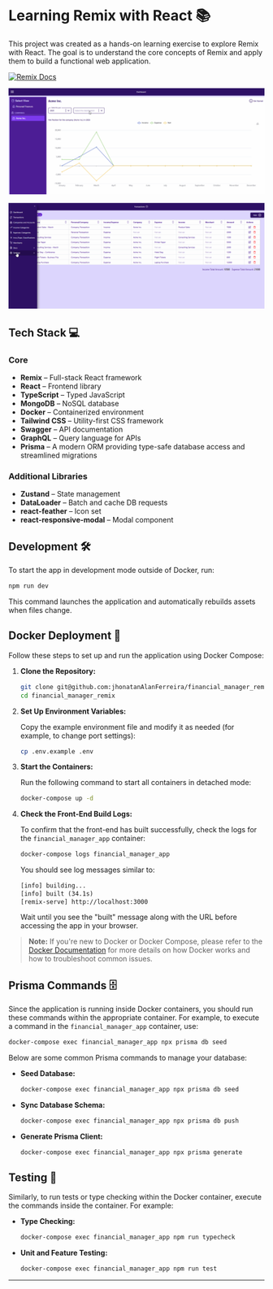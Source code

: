 # Learning Remix with React 📚

This project was created as a hands-on learning exercise to explore Remix with React. The goal is to understand the core concepts of Remix and apply them to build a functional web application.

[![Remix Docs](https://img.shields.io/badge/Remix-Docs-blue)](https://remix.run/docs)

![Demo GIF showing the app in action](public/screenshots/main.gif)

![Demo GIF showing the app in action](public/screenshots/login_and_docs.gif)

## Tech Stack 💻

### Core

- **Remix** – Full-stack React framework
- **React** – Frontend library
- **TypeScript** – Typed JavaScript
- **MongoDB** – NoSQL database
- **Docker** – Containerized environment
- **Tailwind CSS** – Utility-first CSS framework
- **Swagger** – API documentation
- **GraphQL** – Query language for APIs
- **Prisma** – A modern ORM providing type-safe database access and streamlined migrations

### Additional Libraries

- **Zustand** – State management
- **DataLoader** – Batch and cache DB requests
- **react-feather** – Icon set
- **react-responsive-modal** – Modal component

## Development 🛠

To start the app in development mode outside of Docker, run:

```sh
npm run dev
```

This command launches the application and automatically rebuilds assets when files change.

## Docker Deployment 🚀

Follow these steps to set up and run the application using Docker Compose:

1. **Clone the Repository:**

   ```sh
   git clone git@github.com:jhonatanAlanFerreira/financial_manager_remix.git
   cd financial_manager_remix
   ```

2. **Set Up Environment Variables:**

   Copy the example environment file and modify it as needed (for example, to change port settings):

   ```sh
   cp .env.example .env
   ```

3. **Start the Containers:**

   Run the following command to start all containers in detached mode:

   ```sh
   docker-compose up -d
   ```

4. **Check the Front-End Build Logs:**

   To confirm that the front-end has built successfully, check the logs for the `financial_manager_app` container:

   ```sh
   docker-compose logs financial_manager_app
   ```

   You should see log messages similar to:

   ```
   [info] building...
   [info] built (34.1s)
   [remix-serve] http://localhost:3000
   ```

   Wait until you see the "built" message along with the URL before accessing the app in your browser.

> **Note:** If you're new to Docker or Docker Compose, please refer to the [Docker Documentation](https://docs.docker.com) for more details on how Docker works and how to troubleshoot common issues.

## Prisma Commands 🗄

Since the application is running inside Docker containers, you should run these commands within the appropriate container. For example, to execute a command in the `financial_manager_app` container, use:

```sh
docker-compose exec financial_manager_app npx prisma db seed
```

Below are some common Prisma commands to manage your database:

- **Seed Database:**

  ```sh
  docker-compose exec financial_manager_app npx prisma db seed
  ```

- **Sync Database Schema:**

  ```sh
  docker-compose exec financial_manager_app npx prisma db push
  ```

- **Generate Prisma Client:**

  ```sh
  docker-compose exec financial_manager_app npx prisma generate
  ```

## Testing 🧪

Similarly, to run tests or type checking within the Docker container, execute the commands inside the container. For example:

- **Type Checking:**

  ```sh
  docker-compose exec financial_manager_app npm run typecheck
  ```

- **Unit and Feature Testing:**

  ```sh
  docker-compose exec financial_manager_app npm run test
  ```

---
